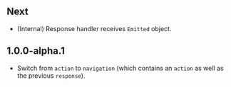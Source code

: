 ## Next

* (Internal) Response handler receives `Emitted` object.

## 1.0.0-alpha.1

* Switch from `action` to `navigation` (which contains an `action` as well as the previous `response`).
